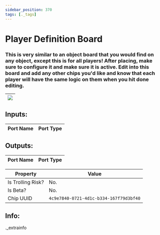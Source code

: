 ```yaml
---
sidebar_position: 370
tags: [._tags]
---
```


# Player Definition Board


### This is very similar to an object board that you would find on any object, except this is for all players! After placing, make sure to configure it and make sure it is active. Edit into this board and add any other chips you'd like and know that each player will have the same logic on them when you hit done editing.

| ![](https://images-ext-2.discordapp.net/external/MPmIaQzlEPmgGWlgi-WxBBXt0Bjv_zWPkg1y1f_sy3s/https/www.recroomcircuits.com/image/circuit/absolute-value?width=206&height=108) |
|-----|

## Inputs:
| Port Name | Port Type |
|-----------|-----------|

## Outputs:
| Port Name | Port Type |
|-----------|-----------| 

| Property  | Value |
|-------------------|-----------|
| Is Trolling Risk? | No. |
| Is Beta? | No. |
| Chip UUID | `4c9e7840-0721-4d1c-b334-167f79d3bf40` |

## Info:
._extrainfo